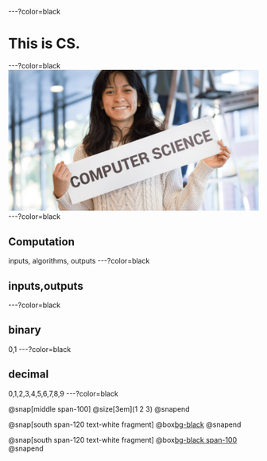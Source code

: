 ---?color=black
# This is CS.
---?color=black
![](assets/CS_bg.png)
---?color=black
## Computation
inputs, algorithms, outputs
---?color=black
## inputs,outputs
---?color=black
## binary
0,1
---?color=black
## decimal
0,1,2,3,4,5,6,7,8,9
---?color=black

@snap[middle span-100]
@size[3em](1   2   3)
@snapend

@snap[south span-120 text-white fragment]
@box[bg-black](100x1+10x2+1x3)
@snapend

@snap[south span-120 text-white fragment]
@box[bg-black span-100](100+20+3)
@snapend
